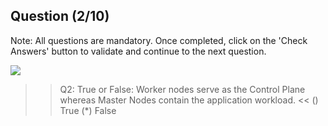 ## Question (2/10)

Note: All questions are mandatory. Once completed, click on the 'Check Answers' button to validate and continue to the next question.

![](./assets/ContainerArch.png)

>>Q2: True or False: Worker nodes serve as the Control Plane whereas Master Nodes contain the application workload. << 
() True
(*) False


